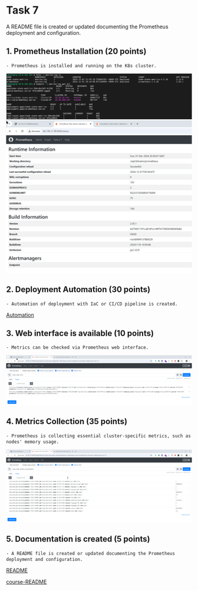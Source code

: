 # Task 7








A README file is created or updated documenting the Prometheus deployment and configuration.


## 1. **Prometheus Installation (20 points)**
    - Prometheus is installed and running on the K8s cluster.
![Prometheus Installation](images/0_prometheus.png)
![Prometheus WEB](images/1_prometheus-web.png)


## 2. **Deployment Automation (30 points)**
    - Automation of deployment with IaC or CI/CD pipeline is created.
[Automation](https://github.com/askhat-zab/rsschool-devops-course-tasks/blob/task_7/.github/workflows/task_7.yaml)


## 3. **Web interface is available (10 points)**
    - Metrics can be checked via Prometheus web interface.
![Prometheus metrics](images/2_prometheus-metrics.png)


## 4. **Metrics Collection (35 points)**
    - Prometheus is collecting essential cluster-specific metrics, such as nodes' memory usage.
![Nodes metrics](images/3_nodes-metrics.png)


## 5. **Documentation is created (5 points)**
    - A README file is created or updated documenting the Prometheus deployment and configuration.
[README](https://github.com/askhat-zab/rsschool-devops-course-tasks/blob/task_7/README.md)

[course-README](https://github.com/askhat-zab/repo/blob/main/README.md)


